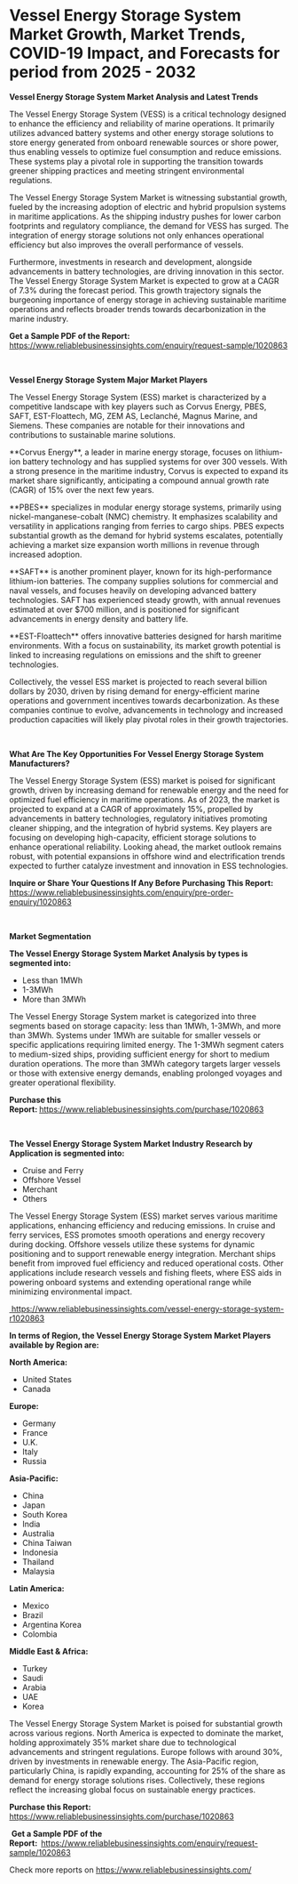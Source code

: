 <p><h1>Vessel Energy Storage System Market Growth, Market Trends, COVID-19 Impact, and Forecasts for period from 2025 - 2032</h1></p><p><strong>Vessel Energy Storage System Market Analysis and Latest Trends</strong></p>
<p><p>The Vessel Energy Storage System (VESS) is a critical technology designed to enhance the efficiency and reliability of marine operations. It primarily utilizes advanced battery systems and other energy storage solutions to store energy generated from onboard renewable sources or shore power, thus enabling vessels to optimize fuel consumption and reduce emissions. These systems play a pivotal role in supporting the transition towards greener shipping practices and meeting stringent environmental regulations.</p><p>The Vessel Energy Storage System Market is witnessing substantial growth, fueled by the increasing adoption of electric and hybrid propulsion systems in maritime applications. As the shipping industry pushes for lower carbon footprints and regulatory compliance, the demand for VESS has surged. The integration of energy storage solutions not only enhances operational efficiency but also improves the overall performance of vessels.</p><p>Furthermore, investments in research and development, alongside advancements in battery technologies, are driving innovation in this sector. The Vessel Energy Storage System Market is expected to grow at a CAGR of 7.3% during the forecast period. This growth trajectory signals the burgeoning importance of energy storage in achieving sustainable maritime operations and reflects broader trends towards decarbonization in the marine industry.</p></p>
<p><strong>Get a Sample PDF of the Report:&nbsp;</strong> <a href="https://www.reliablebusinessinsights.com/enquiry/request-sample/1020863?utm_campaign=2224&utm_medium=2&utm_source=Github&utm_content=ia&utm_term=13022025&utm_id=vessel-energy-storage-system">https://www.reliablebusinessinsights.com/enquiry/request-sample/1020863</a></p>
<p>&nbsp;</p>
<p><strong>Vessel Energy Storage System Major Market Players</strong></p>
<p><p>The Vessel Energy Storage System (ESS) market is characterized by a competitive landscape with key players such as Corvus Energy, PBES, SAFT, EST-Floattech, MG, ZEM AS, Leclanché, Magnus Marine, and Siemens. These companies are notable for their innovations and contributions to sustainable marine solutions.</p><p>**Corvus Energy**, a leader in marine energy storage, focuses on lithium-ion battery technology and has supplied systems for over 300 vessels. With a strong presence in the maritime industry, Corvus is expected to expand its market share significantly, anticipating a compound annual growth rate (CAGR) of 15% over the next few years.</p><p>**PBES** specializes in modular energy storage systems, primarily using nickel-manganese-cobalt (NMC) chemistry. It emphasizes scalability and versatility in applications ranging from ferries to cargo ships. PBES expects substantial growth as the demand for hybrid systems escalates, potentially achieving a market size expansion worth millions in revenue through increased adoption.</p><p>**SAFT** is another prominent player, known for its high-performance lithium-ion batteries. The company supplies solutions for commercial and naval vessels, and focuses heavily on developing advanced battery technologies. SAFT has experienced steady growth, with annual revenues estimated at over $700 million, and is positioned for significant advancements in energy density and battery life.</p><p>**EST-Floattech** offers innovative batteries designed for harsh maritime environments. With a focus on sustainability, its market growth potential is linked to increasing regulations on emissions and the shift to greener technologies.</p><p>Collectively, the vessel ESS market is projected to reach several billion dollars by 2030, driven by rising demand for energy-efficient marine operations and government incentives towards decarbonization. As these companies continue to evolve, advancements in technology and increased production capacities will likely play pivotal roles in their growth trajectories.</p></p>
<p>&nbsp;</p>
<p><strong>What Are The Key Opportunities For Vessel Energy Storage System Manufacturers?</strong></p>
<p><p>The Vessel Energy Storage System (ESS) market is poised for significant growth, driven by increasing demand for renewable energy and the need for optimized fuel efficiency in maritime operations. As of 2023, the market is projected to expand at a CAGR of approximately 15%, propelled by advancements in battery technologies, regulatory initiatives promoting cleaner shipping, and the integration of hybrid systems. Key players are focusing on developing high-capacity, efficient storage solutions to enhance operational reliability. Looking ahead, the market outlook remains robust, with potential expansions in offshore wind and electrification trends expected to further catalyze investment and innovation in ESS technologies.</p></p>
<p><strong>Inquire or Share Your Questions If Any Before Purchasing This Report:</strong> <a href="https://www.reliablebusinessinsights.com/enquiry/pre-order-enquiry/1020863?utm_campaign=2224&utm_medium=2&utm_source=Github&utm_content=ia&utm_term=13022025&utm_id=vessel-energy-storage-system">https://www.reliablebusinessinsights.com/enquiry/pre-order-enquiry/1020863</a></p>
<p>&nbsp;</p>
<p><strong>Market Segmentation</strong></p>
<p><strong>The Vessel Energy Storage System Market Analysis by types is segmented into:</strong></p>
<p><ul><li>Less than 1MWh</li><li>1-3MWh</li><li>More than 3MWh</li></ul></p>
<p><p>The Vessel Energy Storage System market is categorized into three segments based on storage capacity: less than 1MWh, 1-3MWh, and more than 3MWh. Systems under 1MWh are suitable for smaller vessels or specific applications requiring limited energy. The 1-3MWh segment caters to medium-sized ships, providing sufficient energy for short to medium duration operations. The more than 3MWh category targets larger vessels or those with extensive energy demands, enabling prolonged voyages and greater operational flexibility.</p></p>
<p><strong>Purchase this Report:&nbsp;</strong><a href="https://www.reliablebusinessinsights.com/purchase/1020863?utm_campaign=2224&utm_medium=2&utm_source=Github&utm_content=ia&utm_term=13022025&utm_id=vessel-energy-storage-system">https://www.reliablebusinessinsights.com/purchase/1020863</a></p>
<p>&nbsp;</p>
<p><strong>The Vessel Energy Storage System Market Industry Research by Application is segmented into:</strong></p>
<p><ul><li>Cruise and Ferry</li><li>Offshore Vessel</li><li>Merchant</li><li>Others</li></ul></p>
<p><p>The Vessel Energy Storage System (ESS) market serves various maritime applications, enhancing efficiency and reducing emissions. In cruise and ferry services, ESS promotes smooth operations and energy recovery during docking. Offshore vessels utilize these systems for dynamic positioning and to support renewable energy integration. Merchant ships benefit from improved fuel efficiency and reduced operational costs. Other applications include research vessels and fishing fleets, where ESS aids in powering onboard systems and extending operational range while minimizing environmental impact.</p></p>
<p><a href="https://www.reliablebusinessinsights.com/vessel-energy-storage-system-r1020863?utm_campaign=2224&utm_medium=2&utm_source=Github&utm_content=ia&utm_term=13022025&utm_id=vessel-energy-storage-system">&nbsp;https://www.reliablebusinessinsights.com/vessel-energy-storage-system-r1020863</a></p>
<p><strong>In terms of Region, the Vessel Energy Storage System Market Players available by Region are:</strong></p>
<p>
    <p> <strong> North America: </strong>
        <ul>
            <li>United States</li>
            <li>Canada</li>
        </ul>
        </p> 
    <p> <strong> Europe: </strong>
        <ul>
            <li>Germany</li>
            <li>France</li>
            <li>U.K.</li>
            <li>Italy</li>
            <li>Russia</li>
        </ul>
        </p> 
    <p> <strong> Asia-Pacific: </strong>
        <ul>
            <li>China</li>
            <li>Japan</li>
            <li>South Korea</li>
            <li>India</li>
            <li>Australia</li>
            <li>China Taiwan</li>
            <li>Indonesia</li>
            <li>Thailand</li>
            <li>Malaysia</li>
        </ul>
        </p> 
    <p> <strong> Latin America: </strong>
        <ul>
            <li>Mexico</li>
            <li>Brazil</li>
            <li>Argentina Korea</li>
            <li>Colombia</li>
        </ul>
        </p> 
    <p> <strong> Middle East & Africa: </strong>
        <ul>
            <li>Turkey</li>
            <li>Saudi</li>
            <li>Arabia</li>
            <li>UAE</li>
            <li>Korea</li>
        </ul>
    </p>
    </p>
<p><p>The Vessel Energy Storage System Market is poised for substantial growth across various regions. North America is expected to dominate the market, holding approximately 35% market share due to technological advancements and stringent regulations. Europe follows with around 30%, driven by investments in renewable energy. The Asia-Pacific region, particularly China, is rapidly expanding, accounting for 25% of the share as demand for energy storage solutions rises. Collectively, these regions reflect the increasing global focus on sustainable energy practices.</p></p>
<p><strong>Purchase this Report: </strong><a href="https://www.reliablebusinessinsights.com/purchase/1020863?utm_campaign=2224&utm_medium=2&utm_source=Github&utm_content=ia&utm_term=13022025&utm_id=vessel-energy-storage-system">https://www.reliablebusinessinsights.com/purchase/1020863</a></p>
<p>&nbsp;<strong>Get a Sample PDF of the Report:&nbsp;&nbsp;</strong><a href="https://www.reliablebusinessinsights.com/enquiry/request-sample/1020863?utm_campaign=2224&utm_medium=2&utm_source=Github&utm_content=ia&utm_term=13022025&utm_id=vessel-energy-storage-system">https://www.reliablebusinessinsights.com/enquiry/request-sample/1020863</a></p>
<p><strong></strong></p>
<p>Check more reports on <a href="https://www.reliablebusinessinsights.com/?utm_campaign=2224&utm_medium=2&utm_source=Github&utm_content=ia&utm_term=13022025&utm_id=vessel-energy-storage-system">https://www.reliablebusinessinsights.com/</a></p>